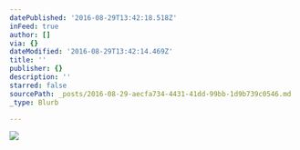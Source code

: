```yaml
---
datePublished: '2016-08-29T13:42:18.518Z'
inFeed: true
author: []
via: {}
dateModified: '2016-08-29T13:42:14.469Z'
title: ''
publisher: {}
description: ''
starred: false
sourcePath: _posts/2016-08-29-aecfa734-4431-41dd-99bb-1d9b739c0546.md
_type: Blurb

---
```

![](https://the-grid-user-content.s3-us-west-2.amazonaws.com/f6acf5de-fe76-4111-b2a6-3afe417be152.jpg)
